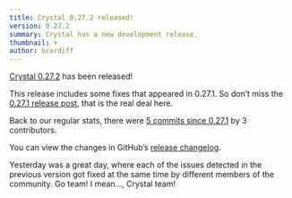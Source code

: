 ```yaml
---
title: Crystal 0.27.2 released!
version: 0.27.2
summary: Crystal has a new development release.
thumbnail: +
author: bcardiff
---
```


[Crystal 0.27.2](https://github.com/crystal-lang/crystal/releases/tag/0.27.2) has been released!

This release includes some fixes that appeared in 0.27.1. So don’t miss the [0.27.1 release post](/2019/01/30/crystal-0.27.1-released.html), that is the real deal here.

Back to our regular stats, there were [5 commits since 0.27.1](https://github.com/crystal-lang/crystal/compare/0.27.1...0.27.2) by 3 contributors.

You can view the changes in GitHub’s [release changelog](https://github.com/crystal-lang/crystal/releases/tag/0.27.2).

Yesterday was a great day, where each of the issues detected in the previous version got fixed at the same time by different members of the community. Go team! I mean..., Crystal team!
